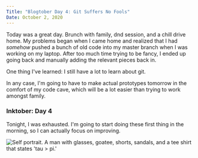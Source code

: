 ```yaml
---
Title: "Blogtober Day 4: Git Suffers No Fools"
Date: October 2, 2020
---
```


Today was a great day.  Brunch with family, dnd session, and a chill drive home.  My problems began when I came home and realized that I had _somehow_ pushed a bunch of old code into my master branch when I was working on my laptop.  After too much time trying to be fancy, I ended up going back and manually adding the relevant pieces back in.

One thing I've learned: I still have a lot to learn about git.

In any case, I'm going to have to make actual prototypes tomorrow in the comfort of my code cave, which will be a lot easier than trying to work amongst family.

### Inktober: Day 4

Tonight, I was exhausted.  I'm going to start doing these first thing in the morning, so I can actually focus on improving.

<img class="card-img-top" src="/images/posts/inktober20-04.jpeg" alt="Self portrait.  A man with glasses, goatee, shorts, sandals, and a tee shirt that states 'tau > pi.'"><br>